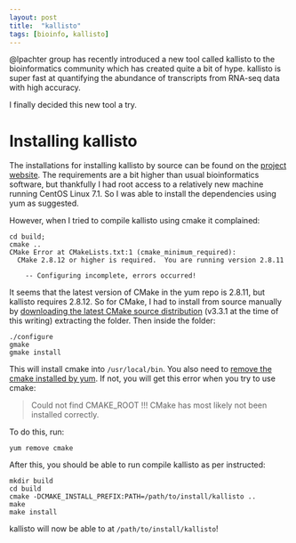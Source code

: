 ```yaml
---
layout: post
title:  "kallisto"
tags: [bioinfo, kallisto]
---
```


@lpachter group has recently introduced a new tool called kallisto to the bioinformatics community which has created quite a bit of hype. kallisto is super fast at quantifying  the abundance of transcripts from RNA-seq data with high accuracy.

I finally decided this new tool a try.

# Installing kallisto

The installations for installing kallisto by source can be found on the [project website](http://pachterlab.github.io/kallisto/source.html). The requirements are a bit higher than usual bioinformatics software, but thankfully I had root access to a relatively new machine running CentOS Linux 7.1. So I was able to install the dependencies using yum as suggested.

However, when I tried to compile kallisto using cmake it complained:

```
cd build;
cmake ..
CMake Error at CMakeLists.txt:1 (cmake_minimum_required):
  CMake 2.8.12 or higher is required.  You are running version 2.8.11

	-- Configuring incomplete, errors occurred!
```

It seems that the latest version of CMake in the yum repo is 2.8.11, but kallisto requires 2.8.12. So for CMake, I had to install from source manually by [downloading the latest CMake source distribution](http://www.cmake.org/download/) (v3.3.1 at the time of this writing) extracting the folder. Then inside the folder:

```
./configure
gmake
gmake install
```

This will install cmake into `/usr/local/bin`. You also need to [remove the cmake installed by yum](http://www.linuxquestions.org/questions/linux-newbie-8/building-and-installing-cmake-806827/). If not, you will get this error when you try to use cmake:

> Could not find CMAKE_ROOT !!! CMake has most likely not been installed correctly.

To do this, run:

```
yum remove cmake
```

After this, you should be able to run compile kallisto as per instructed:

```
mkdir build
cd build
cmake -DCMAKE_INSTALL_PREFIX:PATH=/path/to/install/kallisto ..
make
make install
```

kallisto will now be able to at `/path/to/install/kallisto`!
